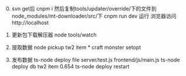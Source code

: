 0. svn get后
cnpm i
然后复制tools/updater/override/下的文件到node_modules/mt-downloader/src/下
cnpm run dev 运行
浏览器访问 http://localhost 

1. 更新包下载解压器
node tools/watch

2. 提取数据
node pickup tw2 item *
craft
monster
setopt

3. 发布数据
ts-node deploy file server/test.js frontend/js/main.js
ts-node deploy db tw2 item 0.654
ts-node deploy restart